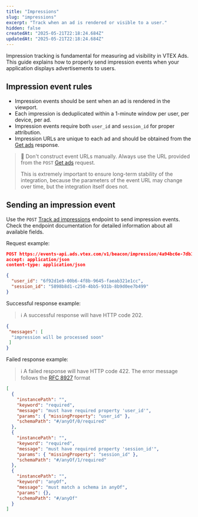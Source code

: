 ```yaml
---
title: "Impressions"
slug: "impressions"
excerpt: "Track when an ad is rendered or visible to a user."
hidden: false
createdAt: "2025-05-21T22:18:24.684Z"
updatedAt: "2025-05-21T22:18:24.684Z"
---
```


Impression tracking is fundamental for measuring ad visibility in VTEX Ads. This guide explains how to properly send impression events when your application displays advertisements to users.

## Impression event rules

- Impression events should be sent when an ad is rendered in the viewport.
- Each impression is deduplicated within a 1-minute window per user, per device, per ad.
- Impression events require both `user_id` and `session_id` for proper attribution.
- Impression URLs are unique to each ad and should be obtained from the [Get ads](https://developers.vtex.com/docs/api-reference/vtex-ads-api#post-/v1/rma/-publisher_id-) response.

> 🚧 Don't construct event URLs manually. Always use the URL provided from the `POST` [Get ads](https://developers.vtex.com/docs/api-reference/vtex-ads-api#post-/v1/rma/-publisher_id-) request.
>
> This is extremely important to ensure long-term stability of the integration, because the parameters of the event URL may change over time, but the integration itself does not.

## Sending an impression event

Use the `POST` [Track ad impressions](https://developers.vtex.com/docs/api-reference/vtex-ads-api#post-/v1/beacon/impression/-ad_id-) endpoint to send impression events. Check the endpoint documentation for detailed information about all available fields.

Request example:

```json
POST https://events-api.ads.vtex.com/v1/beacon/impression/4a94bc6e-7db1-425f-8430-cb4d17488b3b?pos=1 HTTP/1.1
accept: application/json
content-type: application/json

{
  "user_id": "6f92d1e9-00b6-4f8b-9645-faeab321e1cc",
  "session_id": "5898b8d1-c250-4bb5-931b-8b9d0ee7b499"
}
```

Successful response example:

>ℹ️ A successful response will have HTTP code 202.

```json
{
 "messages": [
  "impression will be processed soon"
 ]
}
```

Failed response example:

>ℹ️ A failed response will have HTTP code 422. The error message follows the [RFC 8927](https://datatracker.ietf.org/doc/rfc8927/) format

```json
[
  {
    "instancePath": "",
    "keyword": "required",
    "message": "must have required property 'user_id'",
    "params": { "missingProperty": "user_id" },
    "schemaPath": "#/anyOf/0/required"
  },
  {
    "instancePath": "",
    "keyword": "required",
    "message": "must have required property 'session_id'",
    "params": { "missingProperty": "session_id" },
    "schemaPath": "#/anyOf/1/required"
  },
  {
    "instancePath": "",
    "keyword": "anyOf",
    "message": "must match a schema in anyOf",
    "params": {},
    "schemaPath": "#/anyOf"
  }
]
```
